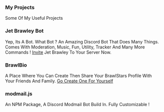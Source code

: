 

### My Projects

Some Of My Useful Projects

### Jet Brawley Bot

Yep, Its A Bot. What Bot ? An Amazing Discord Bot That Does Many Things. Comes With Moderation, Music, Fun, Utility, Tracker And Many More Commands ! 
[Invite](https://brawley.is-a.dev/bot) Jet Brawley To Your Server Now.


### BrawlBio

A Place Where You Can Create Then Share Your BrawlStars Profile With Your Friends And Family. [Go Create One For Yourself](https://bs.is-a.dev)


### modmail.js

An NPM Package, A Discord Modmail Bot Build In. Fully Customizable !




